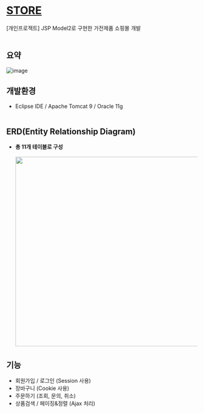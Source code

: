 # [STORE](http://woong-store.com)
[개인프로젝트] JSP Model2로 구현한 가전제품 쇼핑몰 개발<br><br>

## 요약
![image](https://user-images.githubusercontent.com/98741141/152644288-59b2ced1-59d4-41be-a03f-1ee822b0ea3e.png)<br>

## 개발환경
 - Eclipse IDE / Apache Tomcat 9 / Oracle 11g <br><br>

## ERD(Entity Relationship Diagram)
- **총 11개 테이블로 구성**<br><br>
<img src="https://user-images.githubusercontent.com/98741141/152640482-c9ca0e64-be88-4926-b672-6462780e1147.JPG" style="width: 800px; height: 500px;"><br>

## 기능
 - 회원가입 / 로그인 (Session 사용)<br>
 - 장바구니 (Cookie 사용)<br>
 - 주문하기 (조회, 문의, 취소)<br>
 - 상품검색 / 페이징&정렬 (Ajax 처리)<br>
